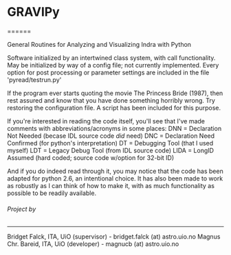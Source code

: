 # GRAVIPy
======

General Routines for Analyzing and Visualizing Indra with Python

Software initialized by an intertwined class system, with call functionality.
May be initialized by way of a config file; not currently implemented.
Every option for post processing or parameter settings are included in the file
'pyread/testrun.py'

If the program ever starts quoting the movie The Princess Bride (1987),
then rest assured and know that you have done something horribly wrong.
Try restoring the configuration file. A script has been included for this 
purpose.

If you're interested in reading the code itself, you'll see that I've made
comments with abbreviations/acronyms in some places:
    DNN     = Declaration Not Needed (becase IDL source code _did_ need)
    DNC     = Declaration Need Confirmed (for python's interpretation)
    DT      = Debugging Tool (that I used myself)
    LDT     = Legacy Debug Tool (from IDL source code)
    LIDA    = LongID Assumed (hard coded; source code w/option for 32-bit ID)

And if you do indeed read through it, you may notice that the code has been
adapted for python 2.6, an intentional choice. It has also been made to work
as robustly as I can think of how to make it, with as much functionality as 
possible to be readily available.

###### Project by
------
Bridget Falck, ITA, UiO      (supervisor) - bridget.falck (at) astro.uio.no
Magnus Chr. Bareid, ITA, UiO (developer)  - magnucb (at) astro.uio.no